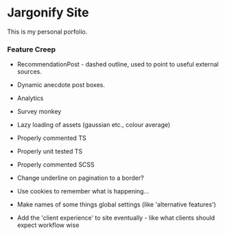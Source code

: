# Jargonify Site

This is my personal porfolio.

### Feature Creep

- RecommendationPost - dashed outline, used to point to useful external sources.
- Dynamic anecdote post boxes.
- Analytics
- Survey monkey
- Lazy loading of assets (gaussian etc., colour average)
- Properly commented TS
- Properly unit tested TS
- Properly commented SCSS
- Change underline on pagination to a border?
- Use cookies to remember what is happening...
- Make names of some things global settings (like 'alternative features')

- Add the 'client experience' to site eventually - like what clients should expect workflow wise